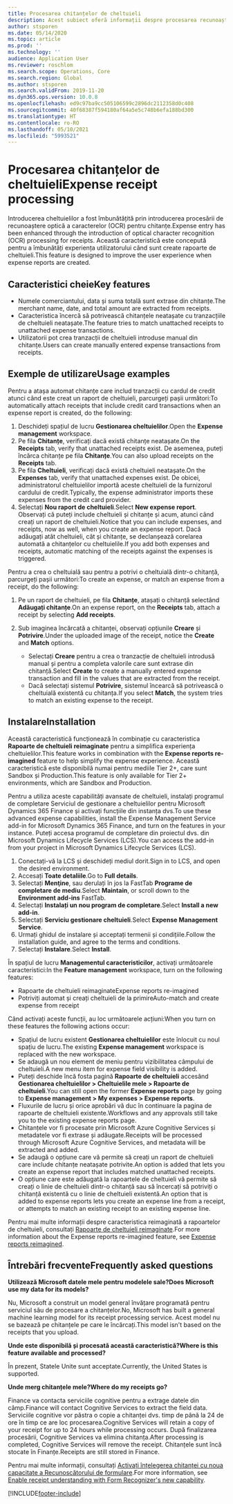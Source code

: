 ```yaml
---
title: Procesarea chitanțelor de cheltuieli
description: Acest subiect oferă informații despre procesarea recunoașterii optice a caracterelor (OCR) pentru chitanțe. Această caracteristică este concepută pentru a îmbunătăți experiența utilizatorului când sunt create rapoarte de cheltuieli în Microsoft Dynamics 365 Finance.
author: stsporen
ms.date: 05/14/2020
ms.topic: article
ms.prod: ''
ms.technology: ''
audience: Application User
ms.reviewer: roschlom
ms.search.scope: Operations, Core
ms.search.region: Global
ms.author: stsporen
ms.search.validFrom: 2019-11-20
ms.dyn365.ops.version: 10.0.8
ms.openlocfilehash: ed9c97ba9cc505106599c2896dc2112358d0c408
ms.sourcegitcommit: 40f68387f594180af64a5e5c748b6efa188bd300
ms.translationtype: HT
ms.contentlocale: ro-RO
ms.lasthandoff: 05/10/2021
ms.locfileid: "5993521"
---
```

# <a name="expense-receipt-processing"></a><span data-ttu-id="a2a46-104">Procesarea chitanțelor de cheltuieli</span><span class="sxs-lookup"><span data-stu-id="a2a46-104">Expense receipt processing</span></span>

<span data-ttu-id="a2a46-105">Introducerea cheltuielilor a fost îmbunătățită prin introducerea procesării de recunoaștere optică a caracterelor (OCR) pentru chitanțe.</span><span class="sxs-lookup"><span data-stu-id="a2a46-105">Expense entry has been enhanced through the introduction of optical character recognition (OCR) processing for receipts.</span></span> <span data-ttu-id="a2a46-106">Această caracteristică este concepută pentru a îmbunătăți experiența utilizatorului când sunt create rapoarte de cheltuieli.</span><span class="sxs-lookup"><span data-stu-id="a2a46-106">This feature is designed to improve the user experience when expense reports are created.</span></span>

## <a name="key-features"></a><span data-ttu-id="a2a46-107">Caracteristici cheie</span><span class="sxs-lookup"><span data-stu-id="a2a46-107">Key features</span></span>

- <span data-ttu-id="a2a46-108">Numele comerciantului, data și suma totală sunt extrase din chitanțe.</span><span class="sxs-lookup"><span data-stu-id="a2a46-108">The merchant name, date, and total amount are extracted from receipts.</span></span>
- <span data-ttu-id="a2a46-109">Caracteristica încercă să potrivească chitanțele neatașate cu tranzacțiile de cheltuieli neatașate.</span><span class="sxs-lookup"><span data-stu-id="a2a46-109">The feature tries to match unattached receipts to unattached expense transactions.</span></span>
- <span data-ttu-id="a2a46-110">Utilizatorii pot crea tranzacții de cheltuieli introduse manual din chitanțe.</span><span class="sxs-lookup"><span data-stu-id="a2a46-110">Users can create manually entered expense transactions from receipts.</span></span>

## <a name="usage-examples"></a><span data-ttu-id="a2a46-111">Exemple de utilizare</span><span class="sxs-lookup"><span data-stu-id="a2a46-111">Usage examples</span></span>

<span data-ttu-id="a2a46-112">Pentru a atașa automat chitanțe care includ tranzacții cu cardul de credit atunci când este creat un raport de cheltuieli, parcurgeți pașii următori:</span><span class="sxs-lookup"><span data-stu-id="a2a46-112">To automatically attach receipts that include credit card transactions when an expense report is created, do the following:</span></span>

  1. <span data-ttu-id="a2a46-113">Deschideți spațiul de lucru **Gestionarea cheltuielilor**.</span><span class="sxs-lookup"><span data-stu-id="a2a46-113">Open the **Expense management** workspace.</span></span>
  2. <span data-ttu-id="a2a46-114">Pe fila **Chitanțe**, verificați dacă există chitanțe neatașate.</span><span class="sxs-lookup"><span data-stu-id="a2a46-114">On the **Receipts** tab, verify that unattached receipts exist.</span></span> <span data-ttu-id="a2a46-115">De asemenea, puteți încărca chitanțe pe fila **Chitanțe**.</span><span class="sxs-lookup"><span data-stu-id="a2a46-115">You can also upload receipts on the **Receipts** tab.</span></span>
  3. <span data-ttu-id="a2a46-116">Pe fila **Cheltuieli**, verificați dacă există cheltuieli neatașate.</span><span class="sxs-lookup"><span data-stu-id="a2a46-116">On the **Expenses** tab, verify that unattached expenses exist.</span></span> <span data-ttu-id="a2a46-117">De obicei, administratorul cheltuielilor importă aceste cheltuieli de la furnizorul cardului de credit.</span><span class="sxs-lookup"><span data-stu-id="a2a46-117">Typically, the expense administrator imports these expenses from the credit card provider.</span></span>
  4. <span data-ttu-id="a2a46-118">Selectați **Nou raport de cheltuieli**.</span><span class="sxs-lookup"><span data-stu-id="a2a46-118">Select **New expense report**.</span></span> <span data-ttu-id="a2a46-119">Observați că puteți include cheltuieli și chitanțe și acum, atunci când creați un raport de cheltuieli.</span><span class="sxs-lookup"><span data-stu-id="a2a46-119">Notice that you can include expenses, and receipts, now as well, when you create an expense report.</span></span> <span data-ttu-id="a2a46-120">Dacă adăugați atât cheltuieli, cât și chitanțe, se declanșează corelarea automată a chitanțelor cu cheltuielile.</span><span class="sxs-lookup"><span data-stu-id="a2a46-120">If you add both expenses and receipts, automatic matching of the receipts against the expenses is triggered.</span></span>

<span data-ttu-id="a2a46-121">Pentru a crea o cheltuială sau pentru a potrivi o cheltuială dintr-o chitanță, parcurgeți pașii următori:</span><span class="sxs-lookup"><span data-stu-id="a2a46-121">To create an expense, or match an expense from a receipt, do the following:</span></span>

  1. <span data-ttu-id="a2a46-122">Pe un raport de cheltuieli, pe fila **Chitanțe**, atașați o chitanță selectând **Adăugați chitanțe**.</span><span class="sxs-lookup"><span data-stu-id="a2a46-122">On an expense report, on the **Receipts** tab, attach a receipt by selecting **Add receipts**.</span></span>
  2. <span data-ttu-id="a2a46-123">Sub imaginea încărcată a chitanței, observați opțiunile **Creare** și **Potrivire**.</span><span class="sxs-lookup"><span data-stu-id="a2a46-123">Under the uploaded image of the receipt, notice the **Create** and **Match** options.</span></span>

      - <span data-ttu-id="a2a46-124">Selectați **Creare** pentru a crea o tranzacție de cheltuieli introdusă manual și pentru a completa valorile care sunt extrase din chitanță.</span><span class="sxs-lookup"><span data-stu-id="a2a46-124">Select **Create** to create a manually entered expense transaction and fill in the values that are extracted from the receipt.</span></span>
      - <span data-ttu-id="a2a46-125">Dacă selectați sistemul **Potrivire**, sistemul încearcă să potrivească o cheltuială existentă cu chitanța.</span><span class="sxs-lookup"><span data-stu-id="a2a46-125">If you select **Match**, the system tries to match an existing expense to the receipt.</span></span>

## <a name="installation"></a><span data-ttu-id="a2a46-126">Instalare</span><span class="sxs-lookup"><span data-stu-id="a2a46-126">Installation</span></span>

<span data-ttu-id="a2a46-127">Această caracteristică funcționează în combinație cu caracteristica **Rapoarte de cheltuieli reimaginate** pentru a simplifica experiența cheltuielilor.</span><span class="sxs-lookup"><span data-stu-id="a2a46-127">This feature works in combination with the **Expense reports re-imagined** feature to help simplify the expense experience.</span></span> <span data-ttu-id="a2a46-128">Această caracteristică este disponibilă numai pentru mediile Tier 2+, care sunt Sandbox și Production.</span><span class="sxs-lookup"><span data-stu-id="a2a46-128">This feature is only available for Tier 2+ environments, which are Sandbox and Production.</span></span>

<span data-ttu-id="a2a46-129">Pentru a utiliza aceste capabilități avansate de cheltuieli, instalați programul de completare Serviciul de gestionare a cheltuielilor pentru Microsoft Dynamics 365 Finance și activați funcțiile din instanța dvs.</span><span class="sxs-lookup"><span data-stu-id="a2a46-129">To use these advanced expense capabilities, install the Expense Management Service add-in for Microsoft Dynamics 365 Finance, and turn on the features in your instance.</span></span> <span data-ttu-id="a2a46-130">Puteți accesa programul de completare din proiectul dvs. din Microsoft Dynamics Lifecycle Services (LCS).</span><span class="sxs-lookup"><span data-stu-id="a2a46-130">You can access the add-in from your project in Microsoft Dynamics Lifecycle Services (LCS).</span></span>

1. <span data-ttu-id="a2a46-131">Conectați-vă la LCS și deschideți mediul dorit.</span><span class="sxs-lookup"><span data-stu-id="a2a46-131">Sign in to LCS, and open the desired environment.</span></span>
2. <span data-ttu-id="a2a46-132">Accesați **Toate detaliile**.</span><span class="sxs-lookup"><span data-stu-id="a2a46-132">Go to **Full details**.</span></span>
3. <span data-ttu-id="a2a46-133">Selectați **Menţine**, sau derulați în jos la FastTab **Programe de completare de mediu**.</span><span class="sxs-lookup"><span data-stu-id="a2a46-133">Select **Maintain**, or scroll down to the **Environment add-ins** FastTab.</span></span>
4. <span data-ttu-id="a2a46-134">Selectați **Instalați un nou program de completare**.</span><span class="sxs-lookup"><span data-stu-id="a2a46-134">Select **Install a new add-in**.</span></span>
5. <span data-ttu-id="a2a46-135">Selectați **Serviciu gestionare cheltuieli**.</span><span class="sxs-lookup"><span data-stu-id="a2a46-135">Select **Expense Management Service**.</span></span>
6. <span data-ttu-id="a2a46-136">Urmați ghidul de instalare și acceptați termenii și condițiile.</span><span class="sxs-lookup"><span data-stu-id="a2a46-136">Follow the installation guide, and agree to the terms and conditions.</span></span>
7. <span data-ttu-id="a2a46-137">Selectați **Instalare**.</span><span class="sxs-lookup"><span data-stu-id="a2a46-137">Select **Install**.</span></span>

<span data-ttu-id="a2a46-138">În spațiul de lucru **Managementul caracteristicilor**, activați următoarele caracteristici:</span><span class="sxs-lookup"><span data-stu-id="a2a46-138">In the **Feature management** workspace, turn on the following features:</span></span>

- <span data-ttu-id="a2a46-139">Rapoarte de cheltuieli reimaginate</span><span class="sxs-lookup"><span data-stu-id="a2a46-139">Expense reports re-imagined</span></span>
- <span data-ttu-id="a2a46-140">Potriviți automat și creați cheltuieli de la primire</span><span class="sxs-lookup"><span data-stu-id="a2a46-140">Auto-match and create expense from receipt</span></span>

<span data-ttu-id="a2a46-141">Când activați aceste funcții, au loc următoarele acțiuni:</span><span class="sxs-lookup"><span data-stu-id="a2a46-141">When you turn on these features the following actions occur:</span></span>

- <span data-ttu-id="a2a46-142">Spațiul de lucru existent **Gestionarea cheltuielilor** este înlocuit cu noul spațiu de lucru.</span><span class="sxs-lookup"><span data-stu-id="a2a46-142">The existing **Expense management** workspace is replaced with the new workspace.</span></span>
- <span data-ttu-id="a2a46-143">Se adaugă un nou element de meniu pentru vizibilitatea câmpului de cheltuieli.</span><span class="sxs-lookup"><span data-stu-id="a2a46-143">A new menu item for expense field visibility is added.</span></span>
- <span data-ttu-id="a2a46-144">Puteți deschide încă fosta pagină **Rapoarte de cheltuieli** accesând **Gestionarea cheltuielilor > Cheltuielile mele > Rapoarte de cheltuieli**.</span><span class="sxs-lookup"><span data-stu-id="a2a46-144">You can still open the former **Expense reports** page by going to **Expense management > My expenses > Expense reports**.</span></span>
- <span data-ttu-id="a2a46-145">Fluxurile de lucru și orice aprobări vă duc în continuare la pagina de rapoarte de cheltuieli existente.</span><span class="sxs-lookup"><span data-stu-id="a2a46-145">Workflows and any approvals still take you to the existing expense reports page.</span></span>
- <span data-ttu-id="a2a46-146">Chitanțele vor fi procesate prin Microsoft Azure Cognitive Services și metadatele vor fi extrase și adăugate.</span><span class="sxs-lookup"><span data-stu-id="a2a46-146">Receipts will be processed through Microsoft Azure Cognitive Services, and metadata will be extracted and added.</span></span>
- <span data-ttu-id="a2a46-147">Se adaugă o opțiune care vă permite să creați un raport de cheltuieli care include chitanțe neatașate potrivite.</span><span class="sxs-lookup"><span data-stu-id="a2a46-147">An option is added that lets you create an expense report that includes matched unattached receipts.</span></span>
- <span data-ttu-id="a2a46-148">O opțiune care este adăugată la rapoartele de cheltuieli vă permite să creați o linie de cheltuieli dintr-o chitanță sau să încercați să potriviți o chitanță existentă cu o linie de cheltuieli existentă.</span><span class="sxs-lookup"><span data-stu-id="a2a46-148">An option that is added to expense reports lets you create an expense line from a receipt, or attempts to match an existing receipt to an existing expense line.</span></span>

<span data-ttu-id="a2a46-149">Pentru mai multe informații despre caracteristica reimaginată a rapoartelor de cheltuieli, consultați [Rapoarte de cheltuieli reimaginate](ExpenseWorkspaceNew.md).</span><span class="sxs-lookup"><span data-stu-id="a2a46-149">For more information about the Expense reports re-imagined feature, see [Expense reports reimagined](ExpenseWorkspaceNew.md).</span></span>

## <a name="frequently-asked-questions"></a><span data-ttu-id="a2a46-150">Întrebări frecvente</span><span class="sxs-lookup"><span data-stu-id="a2a46-150">Frequently asked questions</span></span>

<span data-ttu-id="a2a46-151">**Utilizează Microsoft datele mele pentru modelele sale?**</span><span class="sxs-lookup"><span data-stu-id="a2a46-151">**Does Microsoft use my data for its models?**</span></span>

<span data-ttu-id="a2a46-152">Nu, Microsoft a construit un model general învățare programată pentru serviciul său de procesare a chitanțelor.</span><span class="sxs-lookup"><span data-stu-id="a2a46-152">No, Microsoft has built a general machine learning model for its receipt processing service.</span></span> <span data-ttu-id="a2a46-153">Acest model nu se bazează pe chitanțele pe care le încărcați.</span><span class="sxs-lookup"><span data-stu-id="a2a46-153">This model isn't based on the receipts that you upload.</span></span>

<span data-ttu-id="a2a46-154">**Unde este disponibilă și procesată această caracteristică?**</span><span class="sxs-lookup"><span data-stu-id="a2a46-154">**Where is this feature available and processed?**</span></span>

<span data-ttu-id="a2a46-155">În prezent, Statele Unite sunt acceptate.</span><span class="sxs-lookup"><span data-stu-id="a2a46-155">Currently, the United States is supported.</span></span>

<span data-ttu-id="a2a46-156">**Unde merg chitanțele mele?**</span><span class="sxs-lookup"><span data-stu-id="a2a46-156">**Where do my receipts go?**</span></span>

<span data-ttu-id="a2a46-157">Finance va contacta serviciile cognitive pentru a extrage datele din câmp.</span><span class="sxs-lookup"><span data-stu-id="a2a46-157">Finance will contact Cognitive Services to extract the field data.</span></span> <span data-ttu-id="a2a46-158">Serviciile cognitive vor păstra o copie a chitanței dvs. timp de până la 24 de ore în timp ce are loc procesarea.</span><span class="sxs-lookup"><span data-stu-id="a2a46-158">Cognitive Services will retain a copy of your receipt for up to 24 hours while processing occurs.</span></span> <span data-ttu-id="a2a46-159">După finalizarea procesării, Cognitive Services va elimina chitanța.</span><span class="sxs-lookup"><span data-stu-id="a2a46-159">After processing is completed, Cognitive Services will remove the receipt.</span></span> <span data-ttu-id="a2a46-160">Chitanțele sunt încă stocate în Finanțe.</span><span class="sxs-lookup"><span data-stu-id="a2a46-160">Receipts are still stored in Finance.</span></span>

<span data-ttu-id="a2a46-161">Pentru mai multe informații, consultați [Activați înțelegerea chitanței cu noua capacitate a Recunoscătorului de formulare](https://azure.microsoft.com/blog/enable-receipt-understanding-with-form-recognizer-s-new-capability/).</span><span class="sxs-lookup"><span data-stu-id="a2a46-161">For more information, see [Enable receipt understanding with Form Recognizer's new capability](https://azure.microsoft.com/blog/enable-receipt-understanding-with-form-recognizer-s-new-capability/).</span></span>


[!INCLUDE[footer-include](../includes/footer-banner.md)]